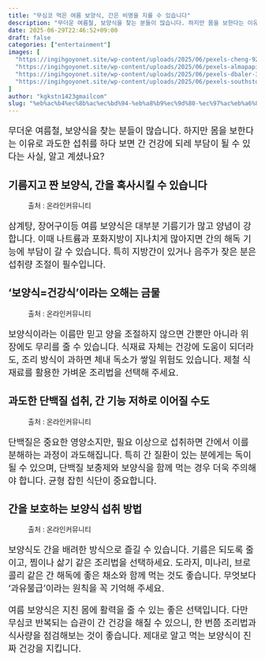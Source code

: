 ```yaml
---
title: "무심코 먹은 여름 보양식, 간은 비명을 지를 수 있습니다"
description: "무더운 여름철, 보양식을 찾는 분들이 많습니다. 하지만 몸을 보한다는 이유로 과도한 섭취를 하다 보면 간 건강에 되레 부담이 될 수 있다는 사실, 알고 계셨나요?"
date: 2025-06-29T22:46:52+09:00
draft: false
categories: ["entertainment"]
images: [
  "https://ingihgoyonet.site/wp-content/uploads/2025/06/pexels-cheng-9280137-18149489-834x1024.jpg"
  "https://ingihgoyonet.site/wp-content/uploads/2025/06/pexels-almapapi-2374946-1024x768.jpg"
  "https://ingihgoyonet.site/wp-content/uploads/2025/06/pexels-dbaler-32754752-683x1024.jpg"
  "https://ingihgoyonet.site/wp-content/uploads/2025/06/pexels-southstore-design-1197629-2280620-731x1024.jpg"
]
author: "kgkstn1423gmailcom"
slug: "%eb%ac%b4%ec%8b%ac%ec%bd%94-%eb%a8%b9%ec%9d%80-%ec%97%ac%eb%a6%84-%eb%b3%b4%ec%96%91%ec%8b%9d-%ea%b0%84%ec%9d%80-%eb%b9%84%eb%aa%85%ec%9d%84-%ec%a7%80%eb%a5%bc-%ec%88%98-%ec%9e%88%ec%8a%b5%eb%8b%88"
---
```


<p style="font-size:18px">무더운 여름철, 보양식을 찾는 분들이 많습니다. 하지만 몸을 보한다는 이유로 과도한 섭취를 하다 보면 간 건강에 되레 부담이 될 수 있다는 사실, 알고 계셨나요?</p> <h2 >기름지고 짠 보양식, 간을 혹사시킬 수 있습니다</h2> <figure ><img src="https://ingihgoyonet.site/wp-content/uploads/2025/06/pexels-cheng-9280137-18149489-834x1024.jpg" alt="" style="aspect-ratio:16/9;object-fit:cover"/><figcaption >출처 : 온라인커뮤니티</figcaption></figure> <p style="font-size:18px">삼계탕, 장어구이등 여름 보양식은 대부분 기름기가 많고 양념이 강합니다. 이때 나트륨과 포화지방이 지나치게 많아지면 간의 해독 기능에 부담이 갈 수 있습니다. 특히 지방간이 있거나 음주가 잦은 분은 섭취량 조절이 필수입니다.</p> <h2 >‘보양식=건강식’이라는 오해는 금물</h2> <figure ><img src="https://ingihgoyonet.site/wp-content/uploads/2025/06/pexels-almapapi-2374946-1024x768.jpg" alt="" style="aspect-ratio:16/9;object-fit:cover"/><figcaption >출처 : 온라인커뮤니티</figcaption></figure> <p style="font-size:18px">보양식이라는 이름만 믿고 양을 조절하지 않으면 간뿐만 아니라 위장에도 무리를 줄 수 있습니다. 식재료 자체는 건강에 도움이 되더라도, 조리 방식이 과하면 체내 독소가 쌓일 위험도 있습니다. 제철 식재료를 활용한 가벼운 조리법을 선택해 주세요.</p> <h2 >과도한 단백질 섭취, 간 기능 저하로 이어질 수도</h2> <figure ><img src="https://ingihgoyonet.site/wp-content/uploads/2025/06/pexels-dbaler-32754752-683x1024.jpg" alt="" style="aspect-ratio:16/9;object-fit:cover"/><figcaption >출처 : 온라인커뮤니티</figcaption></figure> <p style="font-size:18px">단백질은 중요한 영양소지만, 필요 이상으로 섭취하면 간에서 이를 분해하는 과정이 과도해집니다. 특히 간 질환이 있는 분에게는 독이 될 수 있으며, 단백질 보충제와 보양식을 함께 먹는 경우 더욱 주의해야 합니다. 균형 잡힌 식단이 중요합니다.</p> <h2 >간을 보호하는 보양식 섭취 방법</h2> <figure ><img src="https://ingihgoyonet.site/wp-content/uploads/2025/06/pexels-southstore-design-1197629-2280620-731x1024.jpg" alt="" style="aspect-ratio:16/9;object-fit:cover"/><figcaption >출처 : 온라인커뮤니티</figcaption></figure> <p style="font-size:18px">보양식도 간을 배려한 방식으로 즐길 수 있습니다. 기름은 되도록 줄이고, 찜이나 삶기 같은 조리법을 선택하세요. 도라지, 미나리, 브로콜리 같은 간 해독에 좋은 채소와 함께 먹는 것도 좋습니다. 무엇보다 ‘과유불급’이라는 원칙을 꼭 기억해 주세요.</p> <p style="font-size:18px">여름 보양식은 지친 몸에 활력을 줄 수 있는 좋은 선택입니다. 다만 무심코 반복되는 습관이 간 건강을 해칠 수 있으니, 한 번쯤 조리법과 식사량을 점검해보는 것이 좋습니다. 제대로 알고 먹는 보양식이 진짜 건강을 지킵니다.</p>